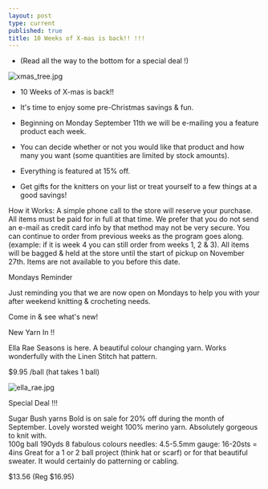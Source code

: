 ```yaml
---
layout: post
type: current
published: true
title: 10 Weeks of X-mas is back!! !!!
---
```

 
 - (Read all the way to the bottom for a special deal !)

![xmas_tree.jpg]({{site.baseurl}}/news/img/xmas_tree.jpg)

- 10 Weeks of X-mas is back!!

- It's time to enjoy some pre-Christmas savings & fun.
- Beginning on Monday September 11th we will be e-mailing you a feature product each week.
- You can decide whether or not you would like that product and how many you want (some quantities are limited by stock amounts).
- Everything is featured at 15% off. 
- Get gifts for the knitters on your list or treat yourself to a few things at a good savings! 

How it Works:
A simple phone call to the store will reserve your purchase. All items must be paid for in full at that time. We prefer that you do not send an e-mail as credit card info by that method may not be very secure.
You can continue to order from previous weeks as the program goes along. (example: if it is week 4 you can still order from weeks 1, 2 & 3).
All items will be bagged & held at the store until the start of pickup on November 27th. Items are not available to you before this date.  

Mondays Reminder

Just reminding you that we are now open on Mondays to help you with your after weekend knitting & crocheting needs.

Come in & see what's new!

New Yarn In  !!
 
Ella Rae Seasons is here.  A beautiful colour changing yarn. Works wonderfully with the Linen Stitch hat pattern.

$9.95 /ball  (hat takes 1 ball)

![ella_rae.jpg]({{site.baseurl}}/news/img/ella_rae.jpg)

Special Deal !!!
 
Sugar Bush yarns Bold is on sale for 20% off during the month of September. Lovely worsted weight 100% merino yarn. Absolutely gorgeous to knit with.  
100g ball
190yds
8 fabulous colours
needles: 4.5-5.5mm
gauge: 16-20sts = 4ins
Great for a 1 or 2 ball project (think hat or scarf) or for that beautiful sweater. It would certainly do patterning or cabling.


$13.56  (Reg $16.95)

